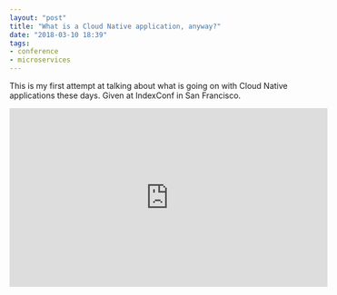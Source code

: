 ```yaml
---
layout: "post"
title: "What is a Cloud Native application, anyway?"
date: "2018-03-10 18:39"
tags:
- conference
- microservices
---
```

This is my first attempt at talking about what is going on with Cloud Native applications these days. Given at IndexConf in San Francisco.

<iframe width="560" height="315" src="https://www.youtube.com/embed/28r4H_xWPPo" frameborder="0" allow="autoplay; encrypted-media" allowfullscreen></iframe>
